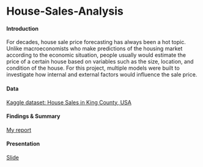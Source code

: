 # House-Sales-Analysis


#### Introduction

  For decades, house sale price forecasting has always been a hot topic. Unlike macroeconomists who make predictions of the housing market according to the economic situation, people usually would estimate the price of a certain house based on variables such as the size, location, and condition of the house. For this project, multiple models were built to investigate how internal and external factors would influence the sale price. 
 
#### Data
  [Kaggle dataset: House Sales in King County, USA](https://www.kaggle.com/harlfoxem/housesalesprediction)

#### Findings & Summary 
  [My report](https://github.com/srli3/House-Sales-Analysis/blob/master/house_sales_report.pdf)

#### Presentation 
  [Slide](https://github.com/srli3/House-Sales-Analysis/blob/master/house_sales_presentation.pdf)
